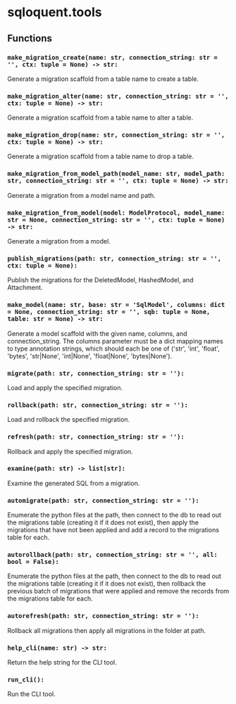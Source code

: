 # sqloquent.tools

## Functions

### `make_migration_create(name: str, connection_string: str = '', ctx: tuple = None) -> str:`

Generate a migration scaffold from a table name to create a table.

### `make_migration_alter(name: str, connection_string: str = '', ctx: tuple = None) -> str:`

Generate a migration scaffold from a table name to alter a table.

### `make_migration_drop(name: str, connection_string: str = '', ctx: tuple = None) -> str:`

Generate a migration scaffold from a table name to drop a table.

### `make_migration_from_model_path(model_name: str, model_path: str, connection_string: str = '', ctx: tuple = None) -> str:`

Generate a migration from a model name and path.

### `make_migration_from_model(model: ModelProtocol, model_name: str = None, connection_string: str = '', ctx: tuple = None) -> str:`

Generate a migration from a model.

### `publish_migrations(path: str, connection_string: str = '', ctx: tuple = None):`

Publish the migrations for the DeletedModel, HashedModel, and Attachment.

### `make_model(name: str, base: str = 'SqlModel', columns: dict = None, connection_string: str = '', sqb: tuple = None, table: str = None) -> str:`

Generate a model scaffold with the given name, columns, and connection_string.
The columns parameter must be a dict mapping names to type annotation strings,
which should each be one of ('str', 'int', 'float', 'bytes', 'str|None',
'int|None', 'float|None', 'bytes|None').

### `migrate(path: str, connection_string: str = ''):`

Load and apply the specified migration.

### `rollback(path: str, connection_string: str = ''):`

Load and rollback the specified migration.

### `refresh(path: str, connection_string: str = ''):`

Rollback and apply the specified migration.

### `examine(path: str) -> list[str]:`

Examine the generated SQL from a migration.

### `automigrate(path: str, connection_string: str = ''):`

Enumerate the python files at the path, then connect to the db to read out the
migrations table (creating it if it does not exist), then apply the migrations
that have not been applied and add a record to the migrations table for each.

### `autorollback(path: str, connection_string: str = '', all: bool = False):`

Enumerate the python files at the path, then connect to the db to read out the
migrations table (creating it if it does not exist), then rollback the previous
batch of migrations that were applied and remove the records from the migrations
table for each.

### `autorefresh(path: str, connection_string: str = ''):`

Rollback all migrations then apply all migrations in the folder at path.

### `help_cli(name: str) -> str:`

Return the help string for the CLI tool.

### `run_cli():`

Run the CLI tool.



